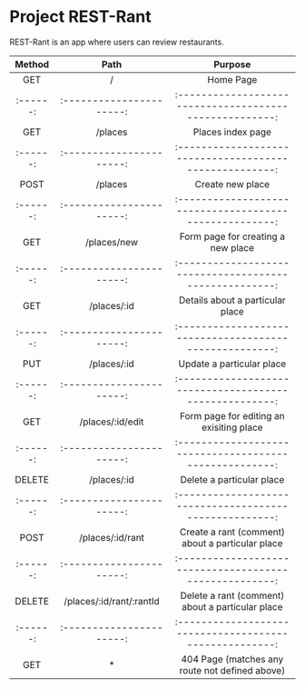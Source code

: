 # Project REST-Rant

REST-Rant is an app where users can review restaurants.

| Method |    Path                |          Purpose                                      |
|:------:|:----------------------:|:-----------------------------------------------------:|
|  GET   |      /                 |          Home Page                                    |
|:------:|:----------------------:|:-----------------------------------------------------:|
|  GET   |   /places              |          Places index page                            |
|:------:|:----------------------:|:-----------------------------------------------------:|
|  POST  |   /places              |          Create new place                             |
|:------:|:----------------------:|:-----------------------------------------------------:|
|  GET   |  /places/new           |         Form page for creating a new place            |
|:------:|:----------------------:|:-----------------------------------------------------:|
|  GET   |  /places/:id           |         Details about a particular place              |
|:------:|:----------------------:|:-----------------------------------------------------:|
|  PUT   |  /places/:id           |          Update a particular place                    |
|:------:|:----------------------:|:-----------------------------------------------------:|
|  GET   |  /places/:id/edit      |        Form page for editing an exisiting place       |
|:------:|:----------------------:|:-----------------------------------------------------:| 
| DELETE |  /places/:id           |           Delete a particular place                   |
|:------:|:----------------------:|:-----------------------------------------------------:|
| POST   |  /places/:id/rant      |    Create a rant (comment) about a particular place   |
|:------:|:----------------------:|:-----------------------------------------------------:|
| DELETE |/places/:id/rant/:rantId|    Delete a rant (comment) about a particular place   |
|:------:|:----------------------:|:-----------------------------------------------------:|
|  GET   |    *                   |   404 Page (matches any route not defined above)      |
